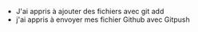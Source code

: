 - J'ai appris à ajouter des fichiers avec git add
- j'ai appris à envoyer mes fichier Github avec Gitpush
